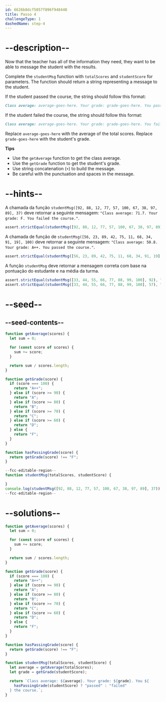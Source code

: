 ```yaml
---
id: 6626b8dcf5057f896f948440
title: Passo 4
challengeType: 1
dashedName: step-4
---
```


# --description--

Now that the teacher has all of the information they need, they want to be able to message the student with the results.

Complete the `studentMsg` function with `totalScores` and `studentScore` for parameters. The function should return a string representing a message to the student.

If the student passed the course, the string should follow this format:

```md
Class average: average-goes-here. Your grade: grade-goes-here. You passed the course.
```

If the student failed the course, the string should follow this format:

```md
Class average: average-goes-here. Your grade: grade-goes-here. You failed the course.
```

Replace `average-goes-here` with the average of the total scores. Replace `grade-goes-here` with the student's grade.

**Tips**

- Use the `getAverage` function to get the class average.
- Use the `getGrade` function to get the student's grade.
- Use string concatenation (`+`) to build the message.
- Be careful with the punctuation and spaces in the message.

# --hints--

A chamada da função `studentMsg([92, 88, 12, 77, 57, 100, 67, 38, 97, 89], 37)` deve retornar a seguinte mensagem: `"Class average: 71.7. Your grade: F. You failed the course."`.

```js
assert.strictEqual(studentMsg([92, 88, 12, 77, 57, 100, 67, 38, 97, 89], 37), "Class average: 71.7. Your grade: F. You failed the course.");
```

A chamada de função de `studentMsg([56, 23, 89, 42, 75, 11, 68, 34, 91, 19], 100)` deve retornar a seguinte mensagem: `"Class average: 50.8. Your grade: A++. You passed the course."`.

```js
assert.strictEqual(studentMsg([56, 23, 89, 42, 75, 11, 68, 34, 91, 19], 100), "Class average: 50.8. Your grade: A++. You passed the course.");
```

A função `studentMsg` deve retornar a mensagem correta com base na pontuação do estudante e na média da turma.

```js
assert.strictEqual(studentMsg([33, 44, 55, 66, 77, 88, 99, 100], 92), "Class average: 70.25. Your grade: A. You passed the course.");
assert.strictEqual(studentMsg([33, 44, 55, 66, 77, 88, 99, 100], 57), "Class average: 70.25. Your grade: F. You failed the course.");
```

# --seed--

## --seed-contents--

```js
function getAverage(scores) {
  let sum = 0;

  for (const score of scores) {
    sum += score;
  }

  return sum / scores.length;
}

function getGrade(score) {
  if (score === 100) {
    return "A++";
  } else if (score >= 90) {
    return "A";
  } else if (score >= 80) {
    return "B";
  } else if (score >= 70) {
    return "C";
  } else if (score >= 60) {
    return "D";
  } else {
    return "F";
  }
}

function hasPassingGrade(score) {
  return getGrade(score) !== "F";
}

--fcc-editable-region--
function studentMsg(totalScores, studentScore) {

}
console.log(studentMsg([92, 88, 12, 77, 57, 100, 67, 38, 97, 89], 37));
--fcc-editable-region--

```


# --solutions--

```js
function getAverage(scores) {
  let sum = 0;

  for (const score of scores) {
    sum += score;
  }

  return sum / scores.length;
}

function getGrade(score) {
  if (score === 100) {
    return "A++";
  } else if (score >= 90) {
    return "A";
  } else if (score >= 80) {
    return "B";
  } else if (score >= 70) {
    return "C";
  } else if (score >= 60) {
    return "D";
  } else {
    return "F";
  }
}

function hasPassingGrade(score) {
  return getGrade(score) !== "F";
}

function studentMsg(totalScores, studentScore) {
  let average = getAverage(totalScores);
  let grade = getGrade(studentScore);

  return `Class average: ${average}. Your grade: ${grade}. You ${
    hasPassingGrade(studentScore) ? "passed" : "failed"
  } the course.`;
}

```
